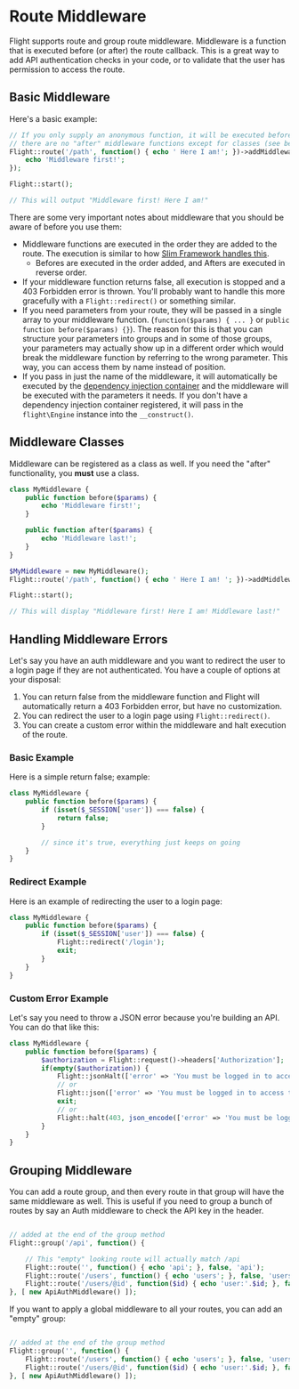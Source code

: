 # Route Middleware

Flight supports route and group route middleware. Middleware is a function that is executed before (or after) the route callback. This is a great way to add API authentication checks in your code, or to validate that the user has permission to access the route.

## Basic Middleware

Here's a basic example:

```php
// If you only supply an anonymous function, it will be executed before the route callback. 
// there are no "after" middleware functions except for classes (see below)
Flight::route('/path', function() { echo ' Here I am!'; })->addMiddleware(function() {
	echo 'Middleware first!';
});

Flight::start();

// This will output "Middleware first! Here I am!"
```

There are some very important notes about middleware that you should be aware of before you use them:
- Middleware functions are executed in the order they are added to the route. The execution is similar to how [Slim Framework handles this](https://www.slimframework.com/docs/v4/concepts/middleware.html#how-does-middleware-work).
   - Befores are executed in the order added, and Afters are executed in reverse order.
- If your middleware function returns false, all execution is stopped and a 403 Forbidden error is thrown. You'll probably want to handle this more gracefully with a `Flight::redirect()` or something similar.
- If you need parameters from your route, they will be passed in a single array to your middleware function. (`function($params) { ... }` or `public function before($params) {}`). The reason for this is that you can structure your parameters into groups and in some of those groups, your parameters may actually show up in a different order which would break the middleware function by referring to the wrong parameter. This way, you can access them by name instead of position.
- If you pass in just the name of the middleware, it will automatically be executed by the [dependency injection container](dependency-injection-container) and the middleware will be executed with the parameters it needs. If you don't have a dependency injection container registered, it will pass in the `flight\Engine` instance into the `__construct()`.

## Middleware Classes

Middleware can be registered as a class as well. If you need the "after" functionality, you **must** use a class.

```php
class MyMiddleware {
	public function before($params) {
		echo 'Middleware first!';
	}

	public function after($params) {
		echo 'Middleware last!';
	}
}

$MyMiddleware = new MyMiddleware();
Flight::route('/path', function() { echo ' Here I am! '; })->addMiddleware($MyMiddleware); // also ->addMiddleware([ $MyMiddleware, $MyMiddleware2 ]);

Flight::start();

// This will display "Middleware first! Here I am! Middleware last!"
```

## Handling Middleware Errors

Let's say you have an auth middleware and you want to redirect the user to a login page if they are not authenticated. You have a couple of options at your disposal:

1. You can return false from the middleware function and Flight will automatically return a 403 Forbidden error, but have no customization.
1. You can redirect the user to a login page using `Flight::redirect()`.
1. You can create a custom error within the middleware and halt execution of the route.

### Basic Example

Here is a simple return false; example:
```php
class MyMiddleware {
	public function before($params) {
		if (isset($_SESSION['user']) === false) {
			return false;
		}

		// since it's true, everything just keeps on going
	}
}
```

### Redirect Example

Here is an example of redirecting the user to a login page:
```php
class MyMiddleware {
	public function before($params) {
		if (isset($_SESSION['user']) === false) {
			Flight::redirect('/login');
			exit;
		}
	}
}
```

### Custom Error Example

Let's say you need to throw a JSON error because you're building an API. You can do that like this:
```php
class MyMiddleware {
	public function before($params) {
		$authorization = Flight::request()->headers['Authorization'];
		if(empty($authorization)) {
			Flight::jsonHalt(['error' => 'You must be logged in to access this page.'], 403);
			// or
			Flight::json(['error' => 'You must be logged in to access this page.'], 403);
			exit;
			// or
			Flight::halt(403, json_encode(['error' => 'You must be logged in to access this page.']);
		}
	}
}
```

## Grouping Middleware

You can add a route group, and then every route in that group will have the same middleware as well. This is useful if you need to group a bunch of routes by say an Auth middleware to check the API key in the header.

```php

// added at the end of the group method
Flight::group('/api', function() {

	// This "empty" looking route will actually match /api
	Flight::route('', function() { echo 'api'; }, false, 'api');
    Flight::route('/users', function() { echo 'users'; }, false, 'users');
	Flight::route('/users/@id', function($id) { echo 'user:'.$id; }, false, 'user_view');
}, [ new ApiAuthMiddleware() ]);
```

If you want to apply a global middleware to all your routes, you can add an "empty" group:

```php

// added at the end of the group method
Flight::group('', function() {
	Flight::route('/users', function() { echo 'users'; }, false, 'users');
	Flight::route('/users/@id', function($id) { echo 'user:'.$id; }, false, 'user_view');
}, [ new ApiAuthMiddleware() ]);
```

